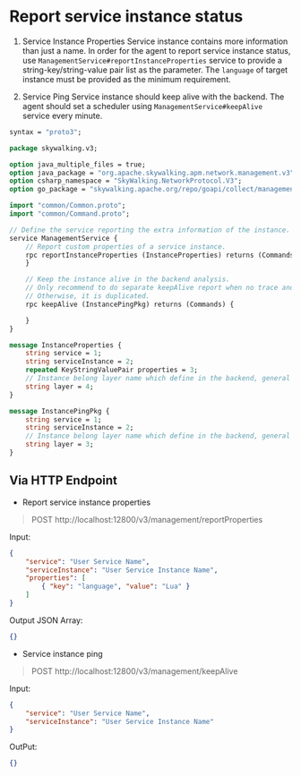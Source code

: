 # Report service instance status
1. Service Instance Properties
   Service instance contains more information than just a name. In order for the agent to report service instance status, use `ManagementService#reportInstanceProperties` service to provide a string-key/string-value pair list as the parameter. The `language` of target instance must be provided as the minimum requirement.

2. Service Ping
   Service instance should keep alive with the backend. The agent should set a scheduler using `ManagementService#keepAlive` service every minute.


```protobuf
syntax = "proto3";

package skywalking.v3;

option java_multiple_files = true;
option java_package = "org.apache.skywalking.apm.network.management.v3";
option csharp_namespace = "SkyWalking.NetworkProtocol.V3";
option go_package = "skywalking.apache.org/repo/goapi/collect/management/v3";

import "common/Common.proto";
import "common/Command.proto";

// Define the service reporting the extra information of the instance.
service ManagementService {
    // Report custom properties of a service instance.
    rpc reportInstanceProperties (InstanceProperties) returns (Commands) {
    }

    // Keep the instance alive in the backend analysis.
    // Only recommend to do separate keepAlive report when no trace and metrics needs to be reported.
    // Otherwise, it is duplicated.
    rpc keepAlive (InstancePingPkg) returns (Commands) {

    }
}

message InstanceProperties {
    string service = 1;
    string serviceInstance = 2;
    repeated KeyStringValuePair properties = 3;
    // Instance belong layer name which define in the backend, general is default.
    string layer = 4;
}

message InstancePingPkg {
    string service = 1;
    string serviceInstance = 2;
    // Instance belong layer name which define in the backend, general is default.
    string layer = 3;
}
```

## Via HTTP Endpoint

- Report service instance properties

> POST http://localhost:12800/v3/management/reportProperties

Input:

```json
{
	"service": "User Service Name",
	"serviceInstance": "User Service Instance Name",
	"properties": [
		{ "key": "language", "value": "Lua" }
	]
}
```

Output JSON Array:

```json
{}
```

- Service instance ping

> POST http://localhost:12800/v3/management/keepAlive

Input:

```json
{
	"service": "User Service Name",
	"serviceInstance": "User Service Instance Name"
}
```

OutPut:

```json
{}
```